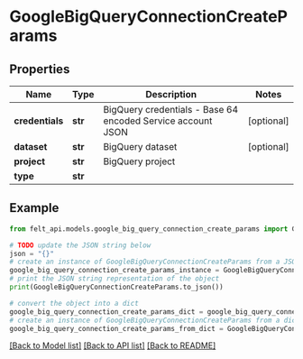 # GoogleBigQueryConnectionCreateParams


## Properties

Name | Type | Description | Notes
------------ | ------------- | ------------- | -------------
**credentials** | **str** | BigQuery credentials - Base 64 encoded Service account JSON | [optional] 
**dataset** | **str** | BigQuery dataset | [optional] 
**project** | **str** | BigQuery project | 
**type** | **str** |  | 

## Example

```python
from felt_api.models.google_big_query_connection_create_params import GoogleBigQueryConnectionCreateParams

# TODO update the JSON string below
json = "{}"
# create an instance of GoogleBigQueryConnectionCreateParams from a JSON string
google_big_query_connection_create_params_instance = GoogleBigQueryConnectionCreateParams.from_json(json)
# print the JSON string representation of the object
print(GoogleBigQueryConnectionCreateParams.to_json())

# convert the object into a dict
google_big_query_connection_create_params_dict = google_big_query_connection_create_params_instance.to_dict()
# create an instance of GoogleBigQueryConnectionCreateParams from a dict
google_big_query_connection_create_params_from_dict = GoogleBigQueryConnectionCreateParams.from_dict(google_big_query_connection_create_params_dict)
```
[[Back to Model list]](../README.md#documentation-for-models) [[Back to API list]](../README.md#documentation-for-api-endpoints) [[Back to README]](../README.md)


